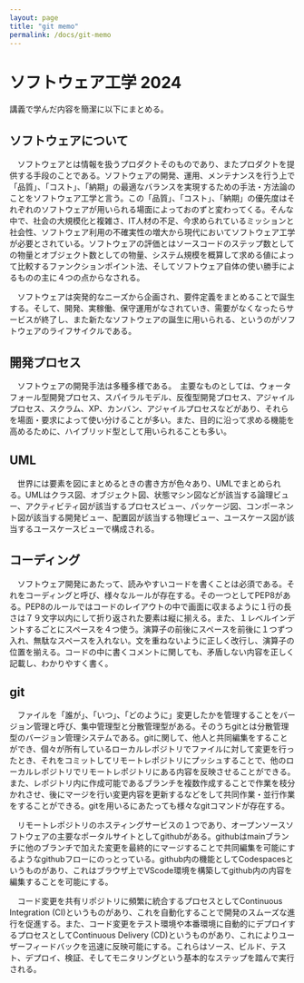 ```yaml
---
layout: page
title: "git memo"
permalink: /docs/git-memo
---
```


# ソフトウェア工学 2024

講義で学んだ内容を簡潔に以下にまとめる。

## ソフトウェアについて

　ソフトウェアとは情報を扱うプロダクトそのものであり、またプロダクトを提供する手段のことである。ソフトウェアの開発、運用、メンテナンスを行う上で「品質」、「コスト」、「納期」の最適なバランスを実現するための手法・方法論のことをソフトウェア工学と言う。この「品質」、「コスト」、「納期」の優先度はそれぞれのソフトウェアが用いられる場面によっておのずと変わってくる。そんな中で、社会の大規模化と複雑さ、IT人材の不足、今求められているミッションと社会性、ソフトウェア利用の不確実性の増大から現代においてソフトウェア工学が必要とされている。ソフトウェアの評価とはソースコードのステップ数としての物量とオブジェクト数としての物量、システム規模を概算して求める値によって比較するファンクションポイント法、そしてソフトウェア自体の使い勝手によるものの主に４つの点からなされる。

　ソフトウェアは突発的なニーズから企画され、要件定義をまとめることで誕生する。そして、開発、実稼働、保守運用がなされていき、需要がなくなったらサービスが終了し、また新たなソフトウェアの誕生に用いられる、というのがソフトウェアのライフサイクルである。

## 開発プロセス

　ソフトウェアの開発手法は多種多様である。　主要なものとしては、ウォータフォール型開発プロセス、スパイラルモデル、反復型開発プロセス、アジャイルプロセス、スクラム、XP、カンバン、アジャイルプロセスなどがあり、それらを場面・要求によって使い分けることが多い。また、目的に沿って求める機能を高めるために、ハイブリッド型として用いられることも多い。

## UML

　世界には要素を図にまとめるときの書き方が色々あり、UMLでまとめられる。UMLはクラス図、オブジェクト図、状態マシン図などが該当する論理ビュー、アクティビティ図が該当するプロセスビュー、パッケージ図、コンポーネント図が該当する開発ビュー、配置図が該当する物理ビュー、ユースケース図が該当するユースケースビューで構成される。

## コーディング

　ソフトウェア開発にあたって、読みやすいコードを書くことは必須である。それをコーディングと呼び、様々なルールが存在する。その一つとしてPEP8がある。PEP8のルールではコードのレイアウトの中で画面に収まるように１行の長さは７９文字以内にして折り返された要素は縦に揃える。また、１レベルインデントするごとにスペースを４つ使う。演算子の前後にスペースを前後に１つずつ入れ、無駄なスペースを入れない。文を重ねないように正しく改行し、演算子の位置を揃える。コードの中に書くコメントに関しても、矛盾しない内容を正しく記載し、わかりやすく書く。　

## git

　ファイルを「誰が」、「いつ」、「どのように」変更したかを管理することをバージョン管理と呼び、集中管理型と分散管理型がある。そのうちgitとは分散管理型のバージョン管理システムである。gitに関して、他人と共同編集をすることができ、個々が所有しているローカルレポジトリでファイルに対して変更を行ったとき、それをコミットしてリモートレポジトリにプッシュすることで、他のローカルレポジトリでリモートレポジトリにある内容を反映させることができる。また、レポジトリ内に作成可能であるブランチを複数作成することで作業を枝分かれさせ、後にマージを行い変更内容を更新するなどをして共同作業・並行作業をすることができる。gitを用いるにあたっても様々なgitコマンドが存在する。

　リモートレポジトリのホスティングサービスの１つであり、オープンソースソフトウェアの主要なポータルサイトとしてgithubがある。githubはmainブランチに他のブランチで加えた変更を最終的にマージすることで共同編集を可能にするようなgithubフローにのっとっている。github内の機能としてCodespacesというものがあり、これはブラウザ上でVScode環境を構築してgithub内の内容を編集することを可能にする。

　コード変更を共有リポジトリに頻繁に統合するプロセスとしてContinuous Integration (CI)というものがあり、これを自動化することで開発のスムーズな進行を促進する。また、コード変更をテスト環境や本番環境に自動的にデプロイするプロセスとしてContinuous Delivery (CD)というものがあり、これによりユーザーフィードバックを迅速に反映可能にする。これらはソース、ビルド、テスト、デプロイ、検証、そしてモニタリングという基本的なステップを踏んで実行される。
